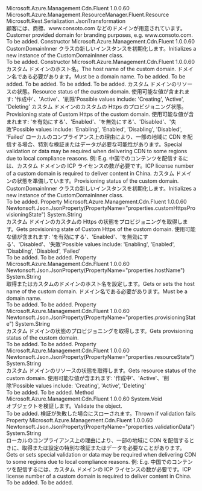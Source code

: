 <Type Name="CustomDomainInner" FullName="Microsoft.Azure.Management.Cdn.Fluent.Models.CustomDomainInner">
  <TypeSignature Language="C#" Value="public class CustomDomainInner : Microsoft.Azure.Management.ResourceManager.Fluent.Resource" />
  <TypeSignature Language="ILAsm" Value=".class public auto ansi beforefieldinit CustomDomainInner extends Microsoft.Azure.Management.ResourceManager.Fluent.Resource" />
  <TypeSignature Language="DocId" Value="T:Microsoft.Azure.Management.Cdn.Fluent.Models.CustomDomainInner" />
  <TypeSignature Language="VB.NET" Value="Public Class CustomDomainInner&#xA;Inherits Resource" />
  <TypeSignature Language="F#" Value="type CustomDomainInner = class&#xA;    inherit Resource" />
  <AssemblyInfo>
    <AssemblyName>Microsoft.Azure.Management.Cdn.Fluent</AssemblyName>
    <AssemblyVersion>1.0.0.60</AssemblyVersion>
  </AssemblyInfo>
  <Base>
    <BaseTypeName>Microsoft.Azure.Management.ResourceManager.Fluent.Resource</BaseTypeName>
  </Base>
  <Interfaces />
  <Attributes>
    <Attribute>
      <AttributeName>Microsoft.Rest.Serialization.JsonTransformation</AttributeName>
    </Attribute>
  </Attributes>
  <Docs>
    <summary>
            <span data-ttu-id="741e0-101">顧客には、商標、www.consoto.com などのドメインが用意されています。</span><span class="sxs-lookup"><span data-stu-id="741e0-101">Customer provided domain for branding purposes, e.g. www.consoto.com.</span></span>
            </summary>
    <remarks>To be added.</remarks>
  </Docs>
  <Members>
    <Member MemberName=".ctor">
      <MemberSignature Language="C#" Value="public CustomDomainInner ();" />
      <MemberSignature Language="ILAsm" Value=".method public hidebysig specialname rtspecialname instance void .ctor() cil managed" />
      <MemberSignature Language="DocId" Value="M:Microsoft.Azure.Management.Cdn.Fluent.Models.CustomDomainInner.#ctor" />
      <MemberSignature Language="VB.NET" Value="Public Sub New ()" />
      <MemberType>Constructor</MemberType>
      <AssemblyInfo>
        <AssemblyName>Microsoft.Azure.Management.Cdn.Fluent</AssemblyName>
        <AssemblyVersion>1.0.0.60</AssemblyVersion>
      </AssemblyInfo>
      <Parameters />
      <Docs>
        <summary>
            <span data-ttu-id="741e0-102">CustomDomainInner クラスの新しいインスタンスを初期化します。</span><span class="sxs-lookup"><span data-stu-id="741e0-102">Initializes a new instance of the CustomDomainInner class.</span></span>
            </summary>
        <remarks>To be added.</remarks>
      </Docs>
    </Member>
    <Member MemberName=".ctor">
      <MemberSignature Language="C#" Value="public CustomDomainInner (string hostName, string location = null, string id = null, string name = null, string type = null, System.Collections.Generic.IDictionary&lt;string,string&gt; tags = null, string resourceState = null, string customHttpsProvisioningState = null, string validationData = null, string provisioningState = null);" />
      <MemberSignature Language="ILAsm" Value=".method public hidebysig specialname rtspecialname instance void .ctor(string hostName, string location, string id, string name, string type, class System.Collections.Generic.IDictionary`2&lt;string, string&gt; tags, string resourceState, string customHttpsProvisioningState, string validationData, string provisioningState) cil managed" />
      <MemberSignature Language="DocId" Value="M:Microsoft.Azure.Management.Cdn.Fluent.Models.CustomDomainInner.#ctor(System.String,System.String,System.String,System.String,System.String,System.Collections.Generic.IDictionary{System.String,System.String},System.String,System.String,System.String,System.String)" />
      <MemberSignature Language="VB.NET" Value="Public Sub New (hostName As String, Optional location As String = null, Optional id As String = null, Optional name As String = null, Optional type As String = null, Optional tags As IDictionary(Of String, String) = null, Optional resourceState As String = null, Optional customHttpsProvisioningState As String = null, Optional validationData As String = null, Optional provisioningState As String = null)" />
      <MemberSignature Language="F#" Value="new Microsoft.Azure.Management.Cdn.Fluent.Models.CustomDomainInner : string * string * string * string * string * System.Collections.Generic.IDictionary&lt;string, string&gt; * string * string * string * string -&gt; Microsoft.Azure.Management.Cdn.Fluent.Models.CustomDomainInner" Usage="new Microsoft.Azure.Management.Cdn.Fluent.Models.CustomDomainInner (hostName, location, id, name, type, tags, resourceState, customHttpsProvisioningState, validationData, provisioningState)" />
      <MemberType>Constructor</MemberType>
      <AssemblyInfo>
        <AssemblyName>Microsoft.Azure.Management.Cdn.Fluent</AssemblyName>
        <AssemblyVersion>1.0.0.60</AssemblyVersion>
      </AssemblyInfo>
      <Parameters>
        <Parameter Name="hostName" Type="System.String" />
        <Parameter Name="location" Type="System.String" />
        <Parameter Name="id" Type="System.String" />
        <Parameter Name="name" Type="System.String" />
        <Parameter Name="type" Type="System.String" />
        <Parameter Name="tags" Type="System.Collections.Generic.IDictionary&lt;System.String,System.String&gt;" />
        <Parameter Name="resourceState" Type="System.String" />
        <Parameter Name="customHttpsProvisioningState" Type="System.String" />
        <Parameter Name="validationData" Type="System.String" />
        <Parameter Name="provisioningState" Type="System.String" />
      </Parameters>
      <Docs>
        <param name="hostName"><span data-ttu-id="741e0-103">カスタム ドメインのホスト名。</span><span class="sxs-lookup"><span data-stu-id="741e0-103">The host name of the custom domain.</span></span> <span data-ttu-id="741e0-104">ドメイン名である必要があります。</span><span class="sxs-lookup"><span data-stu-id="741e0-104">Must be a domain name.</span></span></param>
        <param name="location">To be added.</param>
        <param name="id">To be added.</param>
        <param name="name">To be added.</param>
        <param name="type">To be added.</param>
        <param name="tags">To be added.</param>
        <param name="resourceState"><span data-ttu-id="741e0-105">カスタム ドメインのリソースの状態。</span><span class="sxs-lookup"><span data-stu-id="741e0-105">Resource status of the custom domain.</span></span>
            <span data-ttu-id="741e0-106">使用可能な値が含まれます: '作成中'、'Active'、'削除'</span><span class="sxs-lookup"><span data-stu-id="741e0-106">Possible values include: 'Creating', 'Active', 'Deleting'</span></span></param>
        <param name="customHttpsProvisioningState"><span data-ttu-id="741e0-107">カスタム ドメインのカスタムの Https のプロビジョニング状態。</span><span class="sxs-lookup"><span data-stu-id="741e0-107">Provisioning state of Custom Https of the custom domain.</span></span> <span data-ttu-id="741e0-108">使用可能な値が含まれます: 'を有効にする'、'Enabled'、'を無効にする'、'Disabled'、'失敗'</span><span class="sxs-lookup"><span data-stu-id="741e0-108">Possible values include: 'Enabling', 'Enabled', 'Disabling', 'Disabled', 'Failed'</span></span></param>
        <param name="validationData"><span data-ttu-id="741e0-109">ローカルのコンプライアンス上の理由により、一部の地域に CDN を配信する場合、特別な検証またはデータが必要な可能性があります。</span><span class="sxs-lookup"><span data-stu-id="741e0-109">Special validation or data may be required when delivering CDN to some regions due to local compliance reasons.</span></span> <span data-ttu-id="741e0-110">例: </span><span class="sxs-lookup"><span data-stu-id="741e0-110">E.g.</span></span> <span data-ttu-id="741e0-111">中国でのコンテンツを配信するには、カスタム ドメインの ICP ライセンスの数が必要です。</span><span class="sxs-lookup"><span data-stu-id="741e0-111">ICP license number of a custom domain is required to deliver content in China.</span></span></param>
        <param name="provisioningState"><span data-ttu-id="741e0-112">カスタム ドメインの状態を準備しています。</span><span class="sxs-lookup"><span data-stu-id="741e0-112">Provisioning status of the custom domain.</span></span></param>
        <summary>
            <span data-ttu-id="741e0-113">CustomDomainInner クラスの新しいインスタンスを初期化します。</span><span class="sxs-lookup"><span data-stu-id="741e0-113">Initializes a new instance of the CustomDomainInner class.</span></span>
            </summary>
        <remarks>To be added.</remarks>
      </Docs>
    </Member>
    <Member MemberName="CustomHttpsProvisioningState">
      <MemberSignature Language="C#" Value="public string CustomHttpsProvisioningState { get; }" />
      <MemberSignature Language="ILAsm" Value=".property instance string CustomHttpsProvisioningState" />
      <MemberSignature Language="DocId" Value="P:Microsoft.Azure.Management.Cdn.Fluent.Models.CustomDomainInner.CustomHttpsProvisioningState" />
      <MemberSignature Language="VB.NET" Value="Public ReadOnly Property CustomHttpsProvisioningState As String" />
      <MemberSignature Language="F#" Value="member this.CustomHttpsProvisioningState : string" Usage="Microsoft.Azure.Management.Cdn.Fluent.Models.CustomDomainInner.CustomHttpsProvisioningState" />
      <MemberType>Property</MemberType>
      <AssemblyInfo>
        <AssemblyName>Microsoft.Azure.Management.Cdn.Fluent</AssemblyName>
        <AssemblyVersion>1.0.0.60</AssemblyVersion>
      </AssemblyInfo>
      <Attributes>
        <Attribute>
          <AttributeName>Newtonsoft.Json.JsonProperty(PropertyName="properties.customHttpsProvisioningState")</AttributeName>
        </Attribute>
      </Attributes>
      <ReturnValue>
        <ReturnType>System.String</ReturnType>
      </ReturnValue>
      <Docs>
        <summary>
            <span data-ttu-id="741e0-114">カスタム ドメインのカスタムの Https の状態をプロビジョニングを取得します。</span><span class="sxs-lookup"><span data-stu-id="741e0-114">Gets provisioning state of Custom Https of the custom domain.</span></span>
            <span data-ttu-id="741e0-115">使用可能な値が含まれます: 'を有効にする'、'Enabled'、'を無効にする'、'Disabled'、'失敗'</span><span class="sxs-lookup"><span data-stu-id="741e0-115">Possible values include: 'Enabling', 'Enabled', 'Disabling', 'Disabled', 'Failed'</span></span>
            </summary>
        <value>To be added.</value>
        <remarks>To be added.</remarks>
      </Docs>
    </Member>
    <Member MemberName="HostName">
      <MemberSignature Language="C#" Value="public string HostName { get; set; }" />
      <MemberSignature Language="ILAsm" Value=".property instance string HostName" />
      <MemberSignature Language="DocId" Value="P:Microsoft.Azure.Management.Cdn.Fluent.Models.CustomDomainInner.HostName" />
      <MemberSignature Language="VB.NET" Value="Public Property HostName As String" />
      <MemberSignature Language="F#" Value="member this.HostName : string with get, set" Usage="Microsoft.Azure.Management.Cdn.Fluent.Models.CustomDomainInner.HostName" />
      <MemberType>Property</MemberType>
      <AssemblyInfo>
        <AssemblyName>Microsoft.Azure.Management.Cdn.Fluent</AssemblyName>
        <AssemblyVersion>1.0.0.60</AssemblyVersion>
      </AssemblyInfo>
      <Attributes>
        <Attribute>
          <AttributeName>Newtonsoft.Json.JsonProperty(PropertyName="properties.hostName")</AttributeName>
        </Attribute>
      </Attributes>
      <ReturnValue>
        <ReturnType>System.String</ReturnType>
      </ReturnValue>
      <Docs>
        <summary>
            <span data-ttu-id="741e0-116">取得またはカスタムのドメインのホスト名を設定します。</span><span class="sxs-lookup"><span data-stu-id="741e0-116">Gets or sets the host name of the custom domain.</span></span> <span data-ttu-id="741e0-117">ドメイン名である必要があります。</span><span class="sxs-lookup"><span data-stu-id="741e0-117">Must be a domain name.</span></span>
            </summary>
        <value>To be added.</value>
        <remarks>To be added.</remarks>
      </Docs>
    </Member>
    <Member MemberName="ProvisioningState">
      <MemberSignature Language="C#" Value="public string ProvisioningState { get; }" />
      <MemberSignature Language="ILAsm" Value=".property instance string ProvisioningState" />
      <MemberSignature Language="DocId" Value="P:Microsoft.Azure.Management.Cdn.Fluent.Models.CustomDomainInner.ProvisioningState" />
      <MemberSignature Language="VB.NET" Value="Public ReadOnly Property ProvisioningState As String" />
      <MemberSignature Language="F#" Value="member this.ProvisioningState : string" Usage="Microsoft.Azure.Management.Cdn.Fluent.Models.CustomDomainInner.ProvisioningState" />
      <MemberType>Property</MemberType>
      <AssemblyInfo>
        <AssemblyName>Microsoft.Azure.Management.Cdn.Fluent</AssemblyName>
        <AssemblyVersion>1.0.0.60</AssemblyVersion>
      </AssemblyInfo>
      <Attributes>
        <Attribute>
          <AttributeName>Newtonsoft.Json.JsonProperty(PropertyName="properties.provisioningState")</AttributeName>
        </Attribute>
      </Attributes>
      <ReturnValue>
        <ReturnType>System.String</ReturnType>
      </ReturnValue>
      <Docs>
        <summary>
            <span data-ttu-id="741e0-118">カスタム ドメインの状態のプロビジョニングを取得します。</span><span class="sxs-lookup"><span data-stu-id="741e0-118">Gets provisioning status of the custom domain.</span></span>
            </summary>
        <value>To be added.</value>
        <remarks>To be added.</remarks>
      </Docs>
    </Member>
    <Member MemberName="ResourceState">
      <MemberSignature Language="C#" Value="public string ResourceState { get; }" />
      <MemberSignature Language="ILAsm" Value=".property instance string ResourceState" />
      <MemberSignature Language="DocId" Value="P:Microsoft.Azure.Management.Cdn.Fluent.Models.CustomDomainInner.ResourceState" />
      <MemberSignature Language="VB.NET" Value="Public ReadOnly Property ResourceState As String" />
      <MemberSignature Language="F#" Value="member this.ResourceState : string" Usage="Microsoft.Azure.Management.Cdn.Fluent.Models.CustomDomainInner.ResourceState" />
      <MemberType>Property</MemberType>
      <AssemblyInfo>
        <AssemblyName>Microsoft.Azure.Management.Cdn.Fluent</AssemblyName>
        <AssemblyVersion>1.0.0.60</AssemblyVersion>
      </AssemblyInfo>
      <Attributes>
        <Attribute>
          <AttributeName>Newtonsoft.Json.JsonProperty(PropertyName="properties.resourceState")</AttributeName>
        </Attribute>
      </Attributes>
      <ReturnValue>
        <ReturnType>System.String</ReturnType>
      </ReturnValue>
      <Docs>
        <summary>
            <span data-ttu-id="741e0-119">カスタム ドメインのリソースの状態を取得します。</span><span class="sxs-lookup"><span data-stu-id="741e0-119">Gets resource status of the custom domain.</span></span> <span data-ttu-id="741e0-120">使用可能な値が含まれます: '作成中'、'Active'、'削除'</span><span class="sxs-lookup"><span data-stu-id="741e0-120">Possible values include: 'Creating', 'Active', 'Deleting'</span></span>
            </summary>
        <value>To be added.</value>
        <remarks>To be added.</remarks>
      </Docs>
    </Member>
    <Member MemberName="Validate">
      <MemberSignature Language="C#" Value="public virtual void Validate ();" />
      <MemberSignature Language="ILAsm" Value=".method public hidebysig newslot virtual instance void Validate() cil managed" />
      <MemberSignature Language="DocId" Value="M:Microsoft.Azure.Management.Cdn.Fluent.Models.CustomDomainInner.Validate" />
      <MemberSignature Language="VB.NET" Value="Public Overridable Sub Validate ()" />
      <MemberSignature Language="F#" Value="override this.Validate : unit -&gt; unit" Usage="customDomainInner.Validate " />
      <MemberType>Method</MemberType>
      <AssemblyInfo>
        <AssemblyName>Microsoft.Azure.Management.Cdn.Fluent</AssemblyName>
        <AssemblyVersion>1.0.0.60</AssemblyVersion>
      </AssemblyInfo>
      <ReturnValue>
        <ReturnType>System.Void</ReturnType>
      </ReturnValue>
      <Parameters />
      <Docs>
        <summary>
            <span data-ttu-id="741e0-121">オブジェクトを検証します。</span><span class="sxs-lookup"><span data-stu-id="741e0-121">Validate the object.</span></span>
            </summary>
        <remarks>To be added.</remarks>
        <exception cref="T:Microsoft.Rest.ValidationException">
            <span data-ttu-id="741e0-122">検証が失敗した場合にスローされます。</span><span class="sxs-lookup"><span data-stu-id="741e0-122">Thrown if validation fails</span></span>
            </exception>
      </Docs>
    </Member>
    <Member MemberName="ValidationData">
      <MemberSignature Language="C#" Value="public string ValidationData { get; set; }" />
      <MemberSignature Language="ILAsm" Value=".property instance string ValidationData" />
      <MemberSignature Language="DocId" Value="P:Microsoft.Azure.Management.Cdn.Fluent.Models.CustomDomainInner.ValidationData" />
      <MemberSignature Language="VB.NET" Value="Public Property ValidationData As String" />
      <MemberSignature Language="F#" Value="member this.ValidationData : string with get, set" Usage="Microsoft.Azure.Management.Cdn.Fluent.Models.CustomDomainInner.ValidationData" />
      <MemberType>Property</MemberType>
      <AssemblyInfo>
        <AssemblyName>Microsoft.Azure.Management.Cdn.Fluent</AssemblyName>
        <AssemblyVersion>1.0.0.60</AssemblyVersion>
      </AssemblyInfo>
      <Attributes>
        <Attribute>
          <AttributeName>Newtonsoft.Json.JsonProperty(PropertyName="properties.validationData")</AttributeName>
        </Attribute>
      </Attributes>
      <ReturnValue>
        <ReturnType>System.String</ReturnType>
      </ReturnValue>
      <Docs>
        <summary>
            <span data-ttu-id="741e0-123">ローカルのコンプライアンス上の理由により、一部の地域に CDN を配信するときに、取得または設定の特別な検証またはデータを必要なことがあります。</span><span class="sxs-lookup"><span data-stu-id="741e0-123">Gets or sets special validation or data may be required when delivering CDN to some regions due to local compliance reasons.</span></span>
            <span data-ttu-id="741e0-124">例: </span><span class="sxs-lookup"><span data-stu-id="741e0-124">E.g.</span></span> <span data-ttu-id="741e0-125">中国でのコンテンツを配信するには、カスタム ドメインの ICP ライセンスの数が必要です。</span><span class="sxs-lookup"><span data-stu-id="741e0-125">ICP license number of a custom domain is required to deliver content in China.</span></span>
            </summary>
        <value>To be added.</value>
        <remarks>To be added.</remarks>
      </Docs>
    </Member>
  </Members>
</Type>